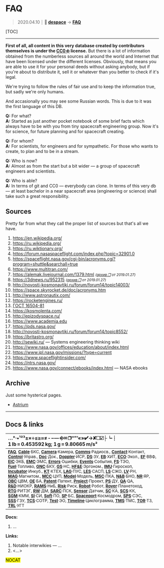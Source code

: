 # FAQ
> 2020.04.10 ┊ **🚀 [despace](index.md)** → **[FAQ](faq.md)**

[TOC]

---

**First of all, all content in this very database created by contributors themselves is under the [CC0 ⎆](https://creativecommons.org/choose/zero/) license.** But there is a lot of information obtained from the numberless sources all around the world and Internet that have been licensed under the different licenses. Obviously, that means you are able to use it for your personal deeds without asking anybody, but if you're about to distribute it, sell it or whatever than you better to check if it's legal.

We're trying to follow the rules of fair use and to keep the information true, but sadly we're only humans.

And accasionally you may see some Russian words. This is due to it was the first language of this DB.

**Q:** For what?  
**A:** Started as just another pocket notebook of some brief facts which always have to be with you from tiny spacecraft engineering group. Now it's for science, for future planning and for spacecraft creating.

**Q:** For whom?  
**A:** For scientists, for engineers and for sympathetic. For those who wants to create, to plan and to be in a stream.

**Q:** Who is now?  
**A:** Almost as from the start but a bit wider — a group of spacecraft engineers and scientists.

**Q:** Who is able?  
**A:** In terms of git and CC0 — everybody can clone. In terms of this very db — at least bachelor in a near spacecraft area (engineering or science) shall take such a great responsibility.



## Sources
Pretty far from what they call the proper list of sources but that's all we have.

   1. <https://en.wikipedia.org/>
   1. <https://ru.wikipedia.org/>
   1. <https://ru.wiktionary.org/>
   1. <https://forum.nasaspaceflight.com/index.php?topic=32901.0>
   1. <https://spaceflight.nasa.gov/cgi-bin/acronyms.cgi?program=shuttle&searchall=true>
   1. <https://www.multitran.com/>
   1. <https://alemak.livejournal.com/1379.html> <small>*([архив ❐](f/archive/20140213_1.pdf) от 2019.01.27)*</small>
   1. <https://3dnews.ru/952315> <small>*([архив ❐](f/archive/20170524_1.pdf) от 2019.01.27)*</small>
   1. <http://novosti-kosmonavtiki.ru/forum/forum14/topic14003/>
   1. <https://space.skyrocket.de/doc/acronyms.htm>
   1. <http://www.astronautix.com/>
   1. <https://rocketengines.ru/>
   1. [ГОСТ 16504-81](гост_16504.md)
   1. <https://kosmolenta.com/>
   1. <http://epizodyspace.ru/>
   1. <https://www.academia.edu>
   1. <https://pds.nasa.gov/>
   1. <http://novosti-kosmonavtiki.ru/forum/forum14/topic8552/>
   1. <https://britastro.org/>
   1. <http://sewiki.ru/> — Systems engineering thinking wiki
   1. <https://www.nasa.gov/offices/education/about/index.html>
   1. <https://www.jpl.nasa.gov/missions/?type=current>
   1. <https://www.spaceflightinsider.com/>
   1. <https://ntrs.nasa.gov/>
   1. <https://www.nasa.gov/connect/ebooks/index.html> — NASA ebooks



## Archive
Just some hysterical pages.

   - [Astrium](03_astrium.md)



<p style="page-break-after:always"> </p>

---

## Docs & links
|…°·•¹²³±×÷≤≥≈≠ ‑ −— ⎆✉ ❐“”’«»✔→✘☐☑├┕┆ 1 lb = 0.453592 kg; 1 g = 9.80665 m/s²|
|:--|
|<small>**[FAQ](faq.md)**, **[Cable](cable.md)**·БКС, **[Camera](camera.md)**·Камера, **[Comms](comms.md)**·Радиосв., **[Contact](contact.md)**·Контакт, **[Control](control.md)**·Управ., **[Doc](doc.md)**·Док., **[Doppler](doppler.md)**·ИСР, **[DS](ds.md)**·ЗУ, **[EB](eb.md)**·ХИТ, **[ECO](ecology.md)**·Экол., **[EF](ef.md)**·ВВФ, **[ElC](elc.md)**·ЭКБ, **[EMC](emc.md)**·ЭМС, **[Errors](error.md)**·Ошибки, **[Events](event.md)**·События, **[FS](fs.md)**·ТЭО, **[Fuel](fuel.md)**·Топливо, **[GNC](gnc.md)**·БКУ, **[GS](scs.md)**·НС, **[HF&E](hfe.md)**·Эргоном., **[IMU](imu.md)**·Гироскоп, **[Incubator](incubator.md)**·Инкуб., **[KT](kt.md)**·КТЕХ, **[LAG](lag.md)**·ПУC, **[LES](les.md)**·САСП, **[LS](ls.md)**·СЖО, **[LV](lv.md)**·РН, **[MAG](mag.md)**·Магнитом., **[MCC](mcc.md)**·ЦУП, **[Model](model.md)**·Модель, **[MSC](sc.md)**·ПКА, **[N&B](nnb.md)**·БНО, **[NR](nr.md)**·ЯР, **[OBC](obc.md)**·ЦВМ, **[OE](oe.md)**·БА, **[Patent](патент.md)**·Патент, **[Project](project.md)**·Проект, **[PS](ps.md)**·ДУ, **[QA](quality.md)**·QA, **[R&D](rnd.md)**·НИОКР, **[RAMS](rams.md)**·НиБ, **[Risk](risk.md)**·Риск, **[Robot](robotics.md)**·Робот, **[Rover](rover.md)**·Планетоход, **[RTG](rtg.md)**·РИТЭГ, **[RW](rw.md)**·ДМ, **[SARC](sarc.md)**·ПСК, **[Sensor](sensor.md)**·Датчик, **[SC](sc.md)**·КА, **[SCS](scs.md)**·КК, **[SGM](sgm.md)**·КММ, **[SI](si.md)**·СИ, **[Soft](soft.md)**·ПО, **[SP](sp.md)**·БС, **[Spaceport](spaceport.md)**·Космодром, **[SPS](sps.md)**·СЭС, **[SSS](sss.md)**·ГЗУ, **[TCS](tcs.md)**·СОТР, **[Test](test.md)**·ЭО, **[Timeline](timeline.md)**·Циклограмма, **[TMS](tms.md)**·ТМС, **[TOR](tor.md)**·ТЗ, **[TRL](trl.md)**·УГТ</small>|

**Docs:**

   1. …

**Links:**

   1. Notable interwikies — …
   1. <…>

<mark>NOCAT</mark>
